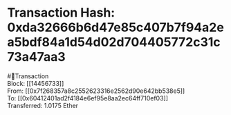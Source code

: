 
Transaction Hash: 0xda32666b6d47e85c407b7f94a2ea5bdf84a1d54d02d704405772c31c73a47aa3
====================================================================================
  
#💸Transaction  
Block: [[14456733]]  
From: [[0x7f268357a8c2552623316e2562d90e642bb538e5]]  
To: [[0x60412401ad2f4184e6ef95e8aa2ec64ff710ef03]]  
Transferred: 1.0175 Ether